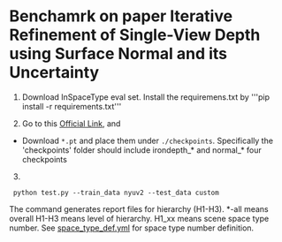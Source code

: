 # Benchamrk on paper  Iterative Refinement of Single-View Depth using Surface Normal and its Uncertainty

1. Download InSpaceType eval set. Install the requiremens.txt by '''pip install -r requirements.txt'''

2. Go to this [Official Link](https://drive.google.com/drive/folders/1idIVqOrJOK6kuidBng1K8sth-CyOfcCj?usp=sharing), and

* Download `*.pt` and place them under `./checkpoints`. Specifically the 'checkpoints' folder should include irondepth_* and normal_* four checkpoints


3.

  ```
   python test.py --train_data nyuv2 --test_data custom
  ```

  The command generates report files for hierarchy (H1-H3). *-all means overall H1-H3 means level of hierarchy. H1_xx means scene space type number. See [space_type_def.yml](https://github.com/DepthComputation/InSpaceType_Benchmark/blob/main/space_type_def.yml) for space type number definition.